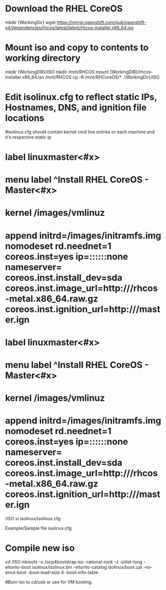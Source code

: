 # Download the RHEL CoreOS 
mkdir {WorkingDir}
wget https://mirror.openshift.com/pub/openshift-v4/dependencies/rhcos/latest/latest/rhcos-installer.x86_64.iso

# Mount iso and copy to contents to working directory
mkdir {WorkingDIR}/ISO
mkdir /mnt/RHCOS
mount {WorkingDIR}/rhcos-installer.x86_64.iso /mnt/RHCOS
cp -R /mnt/RHCoreOS/* .{WorkingDir}/ISO

# Edit isolinux.cfg to reflect static IPs, Hostnames, DNS, and ignition file locations

#isolinux.cfg should contain kernel cmd line entries or each machine and it's respective static ip

# label linuxmaster<#x>
#   menu label ^Install RHEL CoreOS - Master<#x>
#   kernel /images/vmlinuz
#   append initrd=/images/initramfs.img nomodeset rd.neednet=1 coreos.inst=yes  ip=<static IP>::<GW>:<Mask>:<desired FQDN>::none nameserver=<DNS server> coreos.inst.install_dev=sda coreos.inst.image_url=http://<IP of FQDN of webserver hosting files>/rhcos-metal.x86_64.raw.gz coreos.inst.ignition_url=http://<IP of FQDN of webserver hosting files>/master.ign


# label linuxmaster<#x>
#   menu label ^Install RHEL CoreOS - Master<#x>
#   kernel /images/vmlinuz
#   append initrd=/images/initramfs.img nomodeset rd.neednet=1 coreos.inst=yes  ip=<static IP>::<GW>:<Mask>:<desired FQDN>::none nameserver=<DNS server> coreos.inst.install_dev=sda coreos.inst.image_url=http://<IP of FQDN of webserver hosting files>/rhcos-metal.x86_64.raw.gz coreos.inst.ignition_url=http://<IP of FQDN of webserver hosting files>/master.ign
<WorkingDir>/ISO
vi isolinux/isolinux.cfg

Example/Sample file 
isolinux.cfg

# Compile new iso
cd <WorkingDir>/ISO
mkisofs -o <WorkingDir>/ocp4bootstrap.iso -rational-rock -J -joliet-long -eltorito-boot isolinux/isolinux.bin -eltorito-catalog isolinux/boot.cat -no-emul-boot -boot-load-size 4 -boot-info-table .

#Burn iso to cd/usb or use for VM booting.
